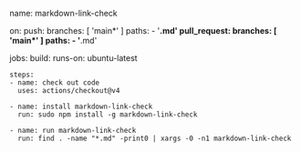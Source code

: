 name: markdown-link-check

on:
  push:
    branches: [ 'main*' ]
    paths:
    - '**.md'
  pull_request:
    branches: [ 'main*' ]
    paths:
    - '**.md'

jobs:
  build:
    runs-on: ubuntu-latest

    steps:
    - name: check out code
      uses: actions/checkout@v4

    - name: install markdown-link-check
      run: sudo npm install -g markdown-link-check

    - name: run markdown-link-check
      run: find . -name "*.md" -print0 | xargs -0 -n1 markdown-link-check
